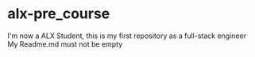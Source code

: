 # alx-pre_course
I'm now a ALX Student, this is my first repository as a full-stack engineer
My Readme.md must not be empty 
